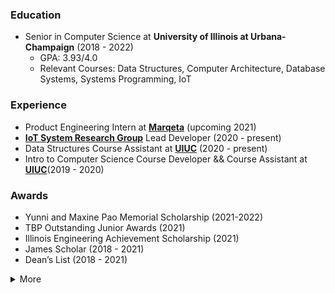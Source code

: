 ### Education
- Senior in Computer Science at **University of Illinois at Urbana-Champaign** (2018 - 2022)
   - GPA: 3.93/4.0
   - Relevant Courses: Data Structures, Computer Architecture, Database Systems, Systems Programming, IoT

### Experience
- Product Engineering Intern at [**Marqeta**](https://www.marqeta.com/) (upcoming 2021)
- [**IoT System Research Group**](https://cs.illinois.edu/about/people/faculty/caesar) Lead Developer (2020 - present) 
- Data Structures Course Assistant at [**UIUC**](https://courses.engr.illinois.edu/cs225/sp2021/) (2020 - present)
- Intro to Computer Science Course Developer && Course Assistant at [**UIUC**](https://cs125.cs.illinois.edu/)(2019 - 2020)

### Awards
- Yunni and Maxine Pao Memorial Scholarship (2021-2022)
- TBP Outstanding Junior Awards (2021)
- Illinois Engineering Achievement Scholarship (2021)
- James Scholar (2018 - 2021)
- Dean’s List (2018 - 2021)

<details>
   <summary>More</summary>
   
### Skills
- Programming
   - Python, C++, C, Java, JavaScript, Markdown, SQL
- Technical
   - React.js, Node.js, WebSocket, Docker, MongoDB, MySQL, Ardunio, Maven, Spring, React Native

[![LinkedIn](https://img.shields.io/badge/LinkedIn-0077B5?style=flat&logo=linkedin&logoColor=white)](https://www.linkedin.com/in/gabriella-xue-b64619186)
</details>

